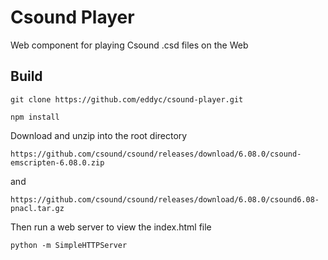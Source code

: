 # Csound Player

Web component for playing Csound .csd files on the Web

## Build

``
git clone https://github.com/eddyc/csound-player.git
``

``
npm install
``

Download and unzip into the root directory

``
https://github.com/csound/csound/releases/download/6.08.0/csound-emscripten-6.08.0.zip
``

and

``
https://github.com/csound/csound/releases/download/6.08.0/csound6.08-pnacl.tar.gz
``


Then run a web server to view the index.html file


``
python -m SimpleHTTPServer
``
